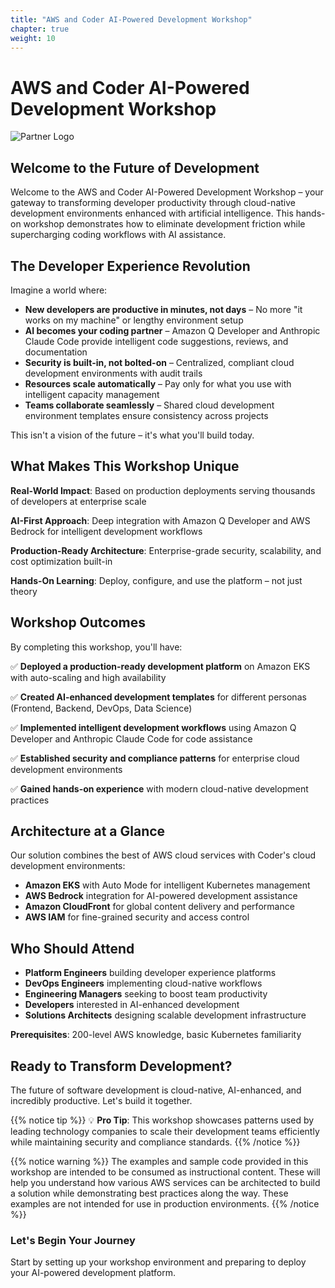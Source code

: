 ```yaml
---
title: "AWS and Coder AI-Powered Development Workshop"
chapter: true
weight: 10
---
```


# AWS and Coder AI-Powered Development Workshop

![Partner Logo][coder-log-def]

## Welcome to the Future of Development

Welcome to the AWS and Coder AI-Powered Development Workshop – your gateway to transforming developer productivity through cloud-native development environments enhanced with artificial intelligence. This hands-on workshop demonstrates how to eliminate development friction while supercharging coding workflows with AI assistance.

## The Developer Experience Revolution

Imagine a world where:
- **New developers are productive in minutes, not days** – No more "it works on my machine" or lengthy environment setup
- **AI becomes your coding partner** – Amazon Q Developer and Anthropic Claude Code provide intelligent code suggestions, reviews, and documentation
- **Security is built-in, not bolted-on** – Centralized, compliant cloud development environments with audit trails
- **Resources scale automatically** – Pay only for what you use with intelligent capacity management
- **Teams collaborate seamlessly** – Shared cloud development environment templates ensure consistency across projects

This isn't a vision of the future – it's what you'll build today.

## What Makes This Workshop Unique

**Real-World Impact**: Based on production deployments serving thousands of developers at enterprise scale

**AI-First Approach**: Deep integration with Amazon Q Developer and AWS Bedrock for intelligent development workflows

**Production-Ready Architecture**: Enterprise-grade security, scalability, and cost optimization built-in

**Hands-On Learning**: Deploy, configure, and use the platform – not just theory

## Workshop Outcomes

By completing this workshop, you'll have:

✅ **Deployed a production-ready development platform** on Amazon EKS with auto-scaling and high availability

✅ **Created AI-enhanced development templates** for different personas (Frontend, Backend, DevOps, Data Science)

✅ **Implemented intelligent development workflows** using Amazon Q Developer and Anthropic Claude Code for code assistance

✅ **Established security and compliance patterns** for enterprise cloud development environments

✅ **Gained hands-on experience** with modern cloud-native development practices

## Architecture at a Glance

Our solution combines the best of AWS cloud services with Coder's cloud development environments:

- **Amazon EKS** with Auto Mode for intelligent Kubernetes management
- **AWS Bedrock** integration for AI-powered development assistance  
- **Amazon CloudFront** for global content delivery and performance
- **AWS IAM** for fine-grained security and access control

## Who Should Attend

- **Platform Engineers** building developer experience platforms
- **DevOps Engineers** implementing cloud-native workflows
- **Engineering Managers** seeking to boost team productivity  
- **Developers** interested in AI-enhanced development
- **Solutions Architects** designing scalable development infrastructure

**Prerequisites**: 200-level AWS knowledge, basic Kubernetes familiarity

## Ready to Transform Development?

The future of software development is cloud-native, AI-enhanced, and incredibly productive. Let's build it together.

{{% notice tip %}}
💡 **Pro Tip**: This workshop showcases patterns used by leading technology companies to scale their development teams efficiently while maintaining security and compliance standards.
{{% /notice %}}

{{% notice warning %}}
The examples and sample code provided in this workshop are intended to be consumed as instructional content. These will help you understand how various AWS services can be architected to build a solution while demonstrating best practices along the way. These examples are not intended for use in production environments.
{{% /notice %}}

### Let's Begin Your Journey
Start by setting up your workshop environment and preparing to deploy your AI-powered development platform.

[coder-log-def]: /images/coder-logo-black.png